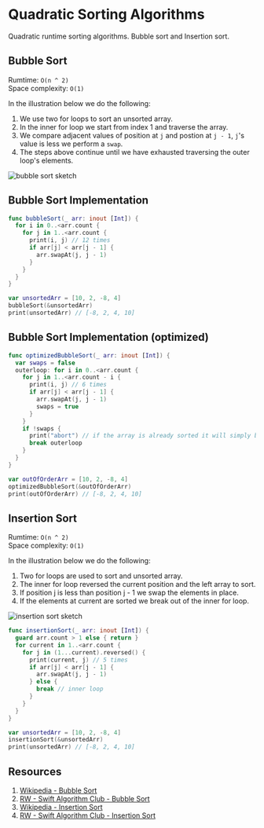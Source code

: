 # Quadratic Sorting Algorithms

Quadratic runtime sorting algorithms. Bubble sort and Insertion sort. 


## Bubble Sort 

Rumtime: `O(n ^ 2)`   
Space complexity: `O(1)`  

In the illustration below we do the following: 

1. We use two for loops to sort an unsorted array. 
2. In the inner for loop we start from index 1 and traverse the array. 
3. We compare adjacent values of position at `j` and postion at `j - 1`, `j`'s value is less we perform a `swap`. 
4. The steps above continue until we have exhausted traversing the outer loop's elements. 

![bubble sort sketch](https://user-images.githubusercontent.com/1819208/98544593-3b2ee300-2262-11eb-9fc9-b8f66608f4ff.jpg)

## Bubble Sort Implementation 

```swift 
func bubbleSort(_ arr: inout [Int]) {
  for i in 0..<arr.count {
    for j in 1..<arr.count {
      print(i, j) // 12 times
      if arr[j] < arr[j - 1] {
        arr.swapAt(j, j - 1)
      }
    }
  }
}

var unsortedArr = [10, 2, -8, 4]
bubbleSort(&unsortedArr)
print(unsortedArr) // [-8, 2, 4, 10]
```

## Bubble Sort Implementation (optimized) 

```swift 
func optimizedBubbleSort(_ arr: inout [Int]) {
  var swaps = false
  outerloop: for i in 0..<arr.count {
    for j in 1..<arr.count - i {
      print(i, j) // 6 times
      if arr[j] < arr[j - 1] {
        arr.swapAt(j, j - 1)
        swaps = true
      }
    }
    if !swaps {
      print("abort") // if the array is already sorted it will simply break out of the entire loop
      break outerloop
    }
  }
}

var outOfOrderArr = [10, 2, -8, 4]
optimizedBubbleSort(&outOfOrderArr)
print(outOfOrderArr) // [-8, 2, 4, 10]
```

## Insertion Sort

Rumtime: `O(n ^ 2)`   
Space complexity: `O(1)`   

In the illustration below we do the following: 

1. Two for loops are used to sort and unsorted array. 
2. The inner for loop reversed the current position and the left array to sort. 
3. If position j is less than position j - 1 we swap the elements in place. 
4. If the elements at current are sorted we break out of the inner for loop. 

![insertion sort sketch](https://user-images.githubusercontent.com/1819208/98546768-34ee3600-2265-11eb-860f-27c1fdef5769.jpg)

```swift 
func insertionSort(_ arr: inout [Int]) {
  guard arr.count > 1 else { return }
  for current in 1..<arr.count {
    for j in (1...current).reversed() {
      print(current, j) // 5 times
      if arr[j] < arr[j - 1] {
        arr.swapAt(j, j - 1)
      } else {
        break // inner loop
      }
    }
  }
}

var unsortedArr = [10, 2, -8, 4]
insertionSort(&unsortedArr)
print(unsortedArr) // [-8, 2, 4, 10]
```


## Resources 

1. [Wikipedia - Bubble Sort](https://en.wikipedia.org/wiki/Bubble_sort)
2. [RW - Swift Algorithm Club - Bubble Sort](https://github.com/raywenderlich/swift-algorithm-club/tree/master/Bubble%20Sort)
3. [Wikipedia - Insertion Sort](https://en.wikipedia.org/wiki/Insertion_sort)
4. [RW - Swift Algorithm Club - Insertion Sort](https://github.com/raywenderlich/swift-algorithm-club/tree/master/Insertion%20Sort)
